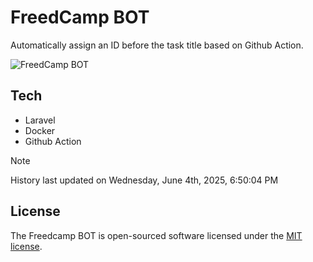 # FreedCamp BOT

Automatically assign an ID before the task title based on Github Action.

![FreedCamp BOT](https://repository-images.githubusercontent.com/737932867/7d34798b-2680-471c-b089-a78a718d3d6a)

## Tech

- Laravel
- Docker
- Github Action

> [!NOTE]  
> History last updated on Wednesday, June 4th, 2025, 6:50:04 PM

## License

The Freedcamp BOT is open-sourced software licensed under the [MIT license](https://opensource.org/licenses/MIT).
